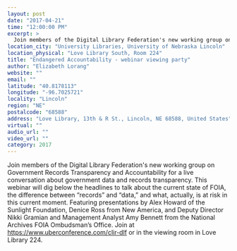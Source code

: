 ```yaml
---
layout: post
date: "2017-04-21"
time: "12:00:00 PM"
excerpt: >
  Join members of the Digital Library Federation's new working group on Government Records Transparency and Accountability for a live ...
location_city: "University Libraries, University of Nebraska Lincoln"
location_physical: "Love Library South, Room 224"
title: "Endangered Accountability - webinar viewing party"
author: "Elizabeth Lorang"
website: ""
email: ""
latitude: "40.8178113"
longitude: "-96.7025721"
locality: "Lincoln"
region: "NE"
postalcode: "68588"
address: "Love Library, 13th & R St., Lincoln, NE 68588, United States"
virtual: ""
audio_url: ""
video_url: ""
category: 2017
---
```


Join members of the Digital Library Federation's new working group on Government Records Transparency and Accountability for a live conversation about government data and records transparency. This webinar will dig below the headlines to talk about the current state of FOIA, the difference between “records” and “data,” and what, actually, is at risk in this current moment. Featuring presentations by Alex Howard of the Sunlight Foundation, Denice Ross from New America, and Deputy Director Nikki Gramian and Management Analyst Amy Bennett from the National Archives FOIA Ombudsman’s Office. Join at https://www.uberconference.com/clir-dlf or in the viewing room in Love Library 224.
